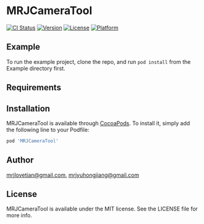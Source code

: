 # MRJCameraTool

[![CI Status](http://img.shields.io/travis/mrjlovetian@gmail.com/MRJCameraTool.svg?style=flat)](https://travis-ci.org/mrjlovetian@gmail.com/MRJCameraTool)
[![Version](https://img.shields.io/cocoapods/v/MRJCameraTool.svg?style=flat)](http://cocoapods.org/pods/MRJCameraTool)
[![License](https://img.shields.io/cocoapods/l/MRJCameraTool.svg?style=flat)](http://cocoapods.org/pods/MRJCameraTool)
[![Platform](https://img.shields.io/cocoapods/p/MRJCameraTool.svg?style=flat)](http://cocoapods.org/pods/MRJCameraTool)

## Example

To run the example project, clone the repo, and run `pod install` from the Example directory first.

## Requirements

## Installation

MRJCameraTool is available through [CocoaPods](http://cocoapods.org). To install
it, simply add the following line to your Podfile:

```ruby
pod 'MRJCameraTool'
```

## Author

mrjlovetian@gmail.com, mrjyuhongjiang@gmail.com

## License

MRJCameraTool is available under the MIT license. See the LICENSE file for more info.

